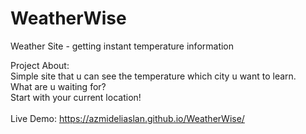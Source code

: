 # WeatherWise

Weather Site - getting instant temperature information


Project About:<br>
Simple site that u can see the temperature which city u want to learn. <br>
What are u waiting for?<br>
Start with your current location!<br>
<br>
Live Demo: 
https://azmideliaslan.github.io/WeatherWise/
